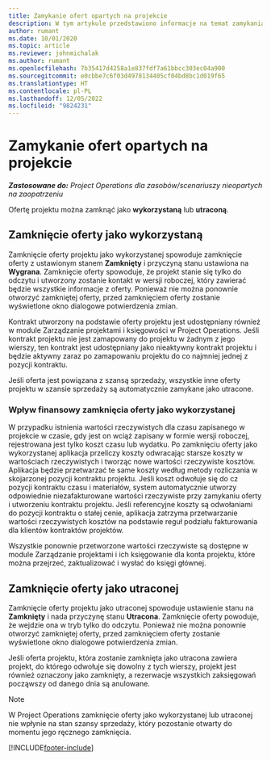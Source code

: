 ```yaml
---
title: Zamykanie ofert opartych na projekcie
description: W tym artykule przedstawiono informacje na temat zamykania ofert w aplikacji Project Operations.
author: rumant
ms.date: 10/01/2020
ms.topic: article
ms.reviewer: johnmichalak
ms.author: rumant
ms.openlocfilehash: 7b35417d4258a1e837fdf7a61bbcc303ec04a900
ms.sourcegitcommit: e0cbbe7c6f03d4978134405cf04bd8bc1d019f65
ms.translationtype: HT
ms.contentlocale: pl-PL
ms.lasthandoff: 12/05/2022
ms.locfileid: "9824231"
---
```

# <a name="close-project-based-quotes"></a>Zamykanie ofert opartych na projekcie

_**Zastosowane do:** Project Operations dla zasobów/scenariuszy nieopartych na zaopatrzeniu_

Ofertę projektu można zamknąć jako **wykorzystaną** lub **utraconą**. 

## <a name="close-a-quote-as-won"></a>Zamknięcie oferty jako wykorzystaną

Zamknięcie oferty projektu jako wykorzystanej spowoduje zamknięcie oferty z ustawionym stanem **Zamknięty** i przyczyną stanu ustawiona na **Wygrana**. Zamknięcie oferty spowoduje, że projekt stanie się tylko do odczytu i utworzony zostanie kontakt w wersji roboczej, który zawierać będzie wszystkie informacje z oferty. Ponieważ nie można ponownie otworzyć zamkniętej oferty, przed zamknięciem oferty zostanie wyświetlone okno dialogowe potwierdzenia zmian.

Kontrakt utworzony na podstawie oferty projektu jest udostępniany również w module Zarządzanie projektami i księgowości w Project Operations. Jeśli kontrakt projektu nie jest zamapowany do projektu w żadnym z jego wierszy, ten kontrakt jest udostępniany jako nieaktywny kontrakt projektu i będzie aktywny zaraz po zamapowaniu projektu do co najmniej jednej z pozycji kontraktu.

Jeśli oferta jest powiązana z szansą sprzedaży, wszystkie inne oferty projektu w szansie sprzedaży są automatycznie zamykane jako utracone.

### <a name="financial-impact-of-closing-a-quote-as-won"></a>Wpływ finansowy zamknięcia oferty jako wykorzystanej

W przypadku istnienia wartości rzeczywistych dla czasu zapisanego w projekcie w czasie, gdy jest on wciąż zapisany w formie wersji roboczej, rejestrowana jest tylko koszt czasu lub wydatku. Po zamknięciu oferty jako wykorzystanej aplikacja przeliczy koszty odwracając starsze koszty w wartościach rzeczywistych i tworząc nowe wartości rzeczywiste kosztów. Aplikacja będzie przetwarzać te same koszty według metody rozliczania w skojarzonej pozycji kontraktu projektu. Jeśli koszt odwołuje się do cz pozycji kontraktu czasu i materiałów, system automatycznie utworzy odpowiednie niezafakturowane wartości rzeczywiste przy zamykaniu oferty i utworzeniu kontraktu projektu. Jeśli referencyjne koszty są odwołaniami do pozycji kontraktu o stałej cenie, aplikacja zatrzyma przetwarzanie wartości rzeczywistych kosztów na podstawie reguł podziału fakturowania dla klientów kontraktów projektów.

Wszystkie ponownie przetworzone wartości rzeczywiste są dostępne w module Zarządzanie projektami i ich księgowanie dla konta projektu, które można przejrzeć, zaktualizować i wysłać do księgi głównej. 

## <a name="close-a-quote-as-lost"></a>Zamknięcie oferty jako utraconej

Zamknięcie oferty projektu jako utraconej spowoduje ustawienie stanu na **Zamknięty** i nada przyczynę stanu **Utracona**. Zamknięcie oferty powoduje, że wejdzie ona w tryb tylko do odczytu. Ponieważ nie można ponownie otworzyć zamkniętej oferty, przed zamknięciem oferty zostanie wyświetlone okno dialogowe potwierdzenia zmian.

Jeśli oferta projektu, która zostanie zamknięta jako utracona zawiera projekt, do którego odwołuje się dowolny z tych wierszy, projekt jest również oznaczony jako zamknięty, a rezerwacje wszystkich zaksięgowań począwszy od danego dnia są anulowane.

> [!NOTE]
> W Project Operations zamknięcie oferty jako wykorzystanej lub utraconej nie wpłynie na stan szansy sprzedaży, który pozostanie otwarty do momentu jego ręcznego zamknięcia.


[!INCLUDE[footer-include](../includes/footer-banner.md)]
